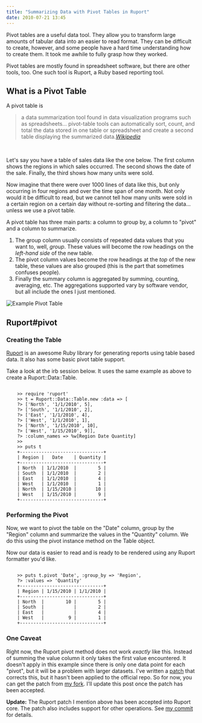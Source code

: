 ```yaml
---
title: "Summarizing Data with Pivot Tables in Ruport"
date: 2010-07-21 13:45
---
```

<p>Pivot tables are a useful data tool. They allow you to transform large amounts of tabular data into an easier to read format. They can be difficult to create, however, and some people have a hard time understanding how to create them. It took me awhile to fully grasp how they worked.</p>
<p>Pivot tables are mostly found in spreadsheet software, but there are other tools, too. One such tool is Ruport, a Ruby based reporting tool.</p>
<h2>What is a Pivot Table</h2>
<p>A pivot table is</p>
<blockquote>a data summarization tool found in data visualization programs such as spreadsheets... pivot-table tools can automatically sort, count, and total the data stored in one table or spreadsheet and create a second table displaying the summarized data.<cite><a href="http://en.wikipedia.org/wiki/Pivot_table">Wikipedia</a></cite></blockquote>
<p>&nbsp;</p>
<p>Let's say you have a table of sales data like the one below. The first column shows the regions in which sales occurred. The second shows the date of the sale. Finally, the third shows how many units were sold.</p>
<p>Now imagine that there were over 1000 lines of data like this, but only occurring in four regions and over the time span of one month. Not only would it be difficult to read, but we cannot tell how many units were sold in a certain region on a certain day without re-sorting and filtering the data... unless we use a pivot table.</p>
<p>A pivot table has three main parts: a column to group by, a column to "pivot" and a column to summarize.</p>
<ol>
<li>The group column usually consists of repeated data values that you want to, well, <em>group</em>. These values will become the row headings on the <em>left-hand side</em> of the new table.</li>
<li>The pivot column values become the row headings at the <em>top</em> of the new table, these values are also grouped (this is the part that sometimes confuses people).</li>
<li>Finally the summary column is aggregated by summing, counting, averaging, etc. The aggregations supported vary by software vendor, but all include the ones I just mentioned.</li>
</ol>
<img src="images/example-pivot-table.png" alt="Example Pivot Table" />
<h2>Ruport#pivot</h2>
<h3>Creating the Table</h3>
<p><a href="https://github.com/ruport/ruport">Ruport</a> is an awesome Ruby library for generating reports using table based data. It also has some basic pivot table support.</p>
<p>Take a look at the irb session below. It uses the same example as above to create a Ruport::Data::Table.</p>
<pre><code>
    &gt;&gt; require 'ruport'
    &gt;&gt; t = Ruport::Data::Table.new :data =&gt; [
    ?&gt; ['North', '1/1/2010', 5],
    ?&gt; ['South', '1/1/2010', 2],
    ?&gt; ['East', '1/1/2010', 4],
    ?&gt; ['West', '1/1/2010', 1],
    ?&gt; ['North', '1/15/2010', 10],
    ?&gt; ['West', '1/15/2010', 9]],
    ?&gt; :column_names =&gt; %w[Region Date Quantity]
    &gt;&gt;
    &gt;&gt; puts t
    +-------------------------------+
    | Region |   Date    | Quantity |
    +-------------------------------+
    | North  | 1/1/2010  |        5 |
    | South  | 1/1/2010  |        2 |
    | East   | 1/1/2010  |        4 |
    | West   | 1/1/2010  |        1 |
    | North  | 1/15/2010 |       10 |
    | West   | 1/15/2010 |        9 |
    +-------------------------------+
</code></pre>
<h3>Performing the Pivot</h3>
<p>Now, we want to pivot the table on the "Date" column, group by the "Region" column and summarize the values in the "Quantity" column. We do this using the pivot instance method on the Table object.</p>
<p>Now our data is easier to read and is ready to be rendered using any Ruport formatter you'd like.</p>
<pre><code>
    &gt;&gt; puts t.pivot 'Date', :group_by =&gt; 'Region',
    ?&gt; :values =&gt; 'Quantity'
    +-------------------------------+
    | Region | 1/15/2010 | 1/1/2010 |
    +-------------------------------+
    | North  |        10 |        5 |
    | South  |           |        2 |
    | East   |           |        4 |
    | West   |         9 |        1 |
    +-------------------------------+
</code></pre>
<h3>One Caveat</h3>
<p>Right now, the Ruport pivot method does not work <em>exactly</em> like this. Instead of summing the value column it only takes the first value encountered. It doesn't apply in this example since there is only one data point for each "pivot", but it will be a problem with larger datasets. I've written a <a href="http://github.com/bnadlerjr/ruport/commit/9fd92cd785e95bb8f04d182a34840467dd7aea96">patch</a> that corrects this, but it hasn't been applied to the official repo. So for now, you can get the patch from <a href="http://github.com/bnadlerjr/ruport">my fork</a>. I'll update this post once the patch has been accepted.</p>
<p><strong>Update:</strong> The Ruport patch I mention above has been accepted into Ruport core. The patch also includes support for other operations. See <a href="http://github.com/ruport/ruport/commit/333a43e3f8ab1e10c36edbb8ea540fb65bacad5b">my commit</a> for details.</p>
